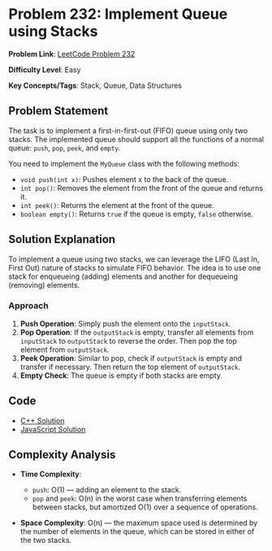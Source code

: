 # Problem 232: Implement Queue using Stacks

**Problem Link**: [LeetCode Problem 232](https://leetcode.com/problems/implement-queue-using-stacks/)

**Difficulty Level**: Easy

**Key Concepts/Tags**: Stack, Queue, Data Structures

## Problem Statement

The task is to implement a first-in-first-out (FIFO) queue using only two stacks. The implemented queue should support all the functions of a normal queue: `push`, `pop`, `peek`, and `empty`. 

You need to implement the `MyQueue` class with the following methods:
- `void push(int x)`: Pushes element x to the back of the queue.
- `int pop()`: Removes the element from the front of the queue and returns it.
- `int peek()`: Returns the element at the front of the queue.
- `boolean empty()`: Returns `true` if the queue is empty, `false` otherwise.

## Solution Explanation

To implement a queue using two stacks, we can leverage the LIFO (Last In, First Out) nature of stacks to simulate FIFO behavior. The idea is to use one stack for enqueueing (adding) elements and another for dequeueing (removing) elements.

### Approach
1. **Push Operation**: Simply push the element onto the `inputStack`.
2. **Pop Operation**: If the `outputStack` is empty, transfer all elements from `inputStack` to `outputStack` to reverse the order. Then pop the top element from `outputStack`.
3. **Peek Operation**: Similar to pop, check if `outputStack` is empty and transfer if necessary. Then return the top element of `outputStack`.
4. **Empty Check**: The queue is empty if both stacks are empty.

## Code
- [C++ Solution](./solution_1.cpp)
- [JavaScript Solution](./solution_2.js)

## Complexity Analysis

- **Time Complexity**: 
  - `push`: O(1) — adding an element to the stack.
  - `pop` and `peek`: O(n) in the worst case when transferring elements between stacks, but amortized O(1) over a sequence of operations.
  
- **Space Complexity**: O(n) — the maximum space used is determined by the number of elements in the queue, which can be stored in either of the two stacks.
